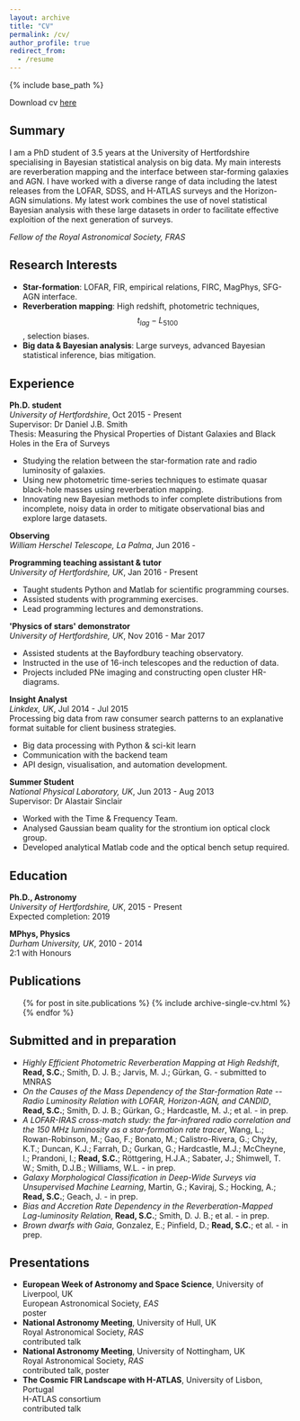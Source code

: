 ```yaml
---
layout: archive
title: "CV"
permalink: /cv/
author_profile: true
redirect_from:
  - /resume
---
```


{% include base_path %}

Download cv [here](/latex/cv-shauncread.pdf)

## Summary
 I am a PhD student of 3.5 years at the University of Hertfordshire specialising in Bayesian statistical analysis on big data. 
My main interests are reverberation mapping and the interface between star-forming galaxies and AGN. 
I have worked with a diverse range of data including the latest releases from the LOFAR, SDSS, and H-ATLAS surveys and the Horizon-AGN simulations. 
My latest work combines the use of novel statistical Bayesian analysis with these large datasets in order to facilitate effective exploition of the 
next generation of surveys.



 *Fellow of the Royal Astronomical Society, FRAS*



## Research Interests
* **Star-formation**: LOFAR, FIR, empirical relations, FIRC, MagPhys, SFG-AGN interface.
* **Reverberation mapping**: High redshift, photometric techniques, $$t_{lag}-L_{5100}$$, selection
biases.
* **Big data & Bayesian analysis**: Large surveys, advanced Bayesian statistical inference, bias mitigation.


## Experience
**Ph.D. student**  
*University of Hertfordshire*, Oct 2015 - Present  
Supervisor: Dr Daniel J.B. Smith  
Thesis: Measuring the Physical Properties of Distant Galaxies and Black
Holes in the Era of Surveys  
-   Studying the relation between the star-formation rate and radio
    luminosity of galaxies.
-   Using new photometric time-series techniques to estimate quasar
    black-hole masses using reverberation mapping.
-   Innovating new Bayesian methods to infer complete distributions from
    incomplete, noisy data in order to mitigate observational bias and
    explore large datasets.

**Observing**  
*William Herschel Telescope, La Palma*, Jun 2016 -   
  
  


**Programming teaching assistant & tutor**  
*University of Hertfordshire, UK*, Jan 2016 - Present  
  
  
-   Taught students Python and Matlab for scientific programming
    courses.
-   Assisted students with programming exercises.
-   Lead programming lectures and demonstrations.

**'Physics of stars' demonstrator**  
*University of Hertfordshire, UK*, Nov 2016 - Mar 2017  
  
  
-   Assisted students at the Bayfordbury teaching observatory.
-   Instructed in the use of 16-inch telescopes and the reduction of
    data.
-   Projects included PNe imaging and constructing open cluster
    HR-diagrams.

**Insight Analyst**  
*Linkdex, UK*, Jul 2014 - Jul 2015  
Processing big data from raw consumer search patterns to an explanative
format suitable for client business strategies.  
  
-   Big data processing with Python & sci-kit learn
-   Communication with the backend team
-   API design, visualisation, and automation development.

**Summer Student**  
*National Physical Laboratory, UK*, Jun 2013 - Aug 2013  
Supervisor: Dr Alastair Sinclair  
  
-   Worked with the Time & Frequency Team.
-   Analysed Gaussian beam quality for the strontium ion optical clock
    group.
-   Developed analytical Matlab code and the optical bench setup
    required.



## Education
**Ph.D., Astronomy**  
*University of Hertfordshire, UK*, 2015 - Present  
Expected completion: 2019

**MPhys, Physics**  
*Durham University, UK*, 2010 - 2014  
2:1 with Honours



## Publications
  <ul>{% for post in site.publications %}
    {% include archive-single-cv.html %}
  {% endfor %}</ul>
  
  
## Submitted and in preparation
* *Highly Efficient Photometric Reverberation Mapping at High Redshift*, **Read, S.C.**; Smith, D. J. B.; Jarvis, M. J.; Gürkan, G. - submitted to MNRAS
* *On the Causes of the Mass Dependency of the Star-formation Rate -- Radio
Luminosity Relation with LOFAR, Horizon-AGN, and CANDID*, **Read, S.C.**; Smith, D. J. B.; Gürkan, G.; Hardcastle, M. J.; et al. - in prep.
* *A LOFAR-IRAS cross-match study: the far-infrared radio correlation and
the 150 MHz luminosity as a star-formation rate tracer*, Wang, L.; Rowan-Robinson, M.; Gao, F.; Bonato, M.; Calistro-Rivera, G.;
Chyży, K.T.; Duncan, K.J.; Farrah, D.; Gurkan, G.; Hardcastle, M.J.;
McCheyne, I.; Prandoni, I.; **Read, S.C.**; Röttgering, H.J.A.; Sabater,
J.; Shimwell, T. W.; Smith, D.J.B.; Williams, W.L. - in prep.
* *Galaxy Morphological Classification in Deep-Wide Surveys via
Unsupervised Machine Learning*, Martin, G.; Kaviraj, S.; Hocking, A.; **Read, S.C.**; Geach, J. - in prep.
* *Bias and Accretion Rate Dependency in the Reverberation-Mapped
Lag-luminosity Relation*, **Read, S.C.**; Smith, D. J. B.; et al. - in prep.
* *Brown dwarfs with Gaia*, Gonzalez, E.; Pinfield, D.; **Read, S.C.**; et al. - in prep.


## Presentations
* **European Week of Astronomy and Space Science**, University of Liverpool, UK  
European Astronomical Society, *EAS*  
poster
* **National Astronomy Meeting**, University of Hull, UK  
Royal Astronomical Society, *RAS*  
contributed talk
* **National Astronomy Meeting**, University of Nottingham, UK  
Royal Astronomical Society, *RAS*  
contributed talk, poster
* **The Cosmic FIR Landscape with H-ATLAS**, University of Lisbon, Portugal  
H-ATLAS consortium  
contributed talk